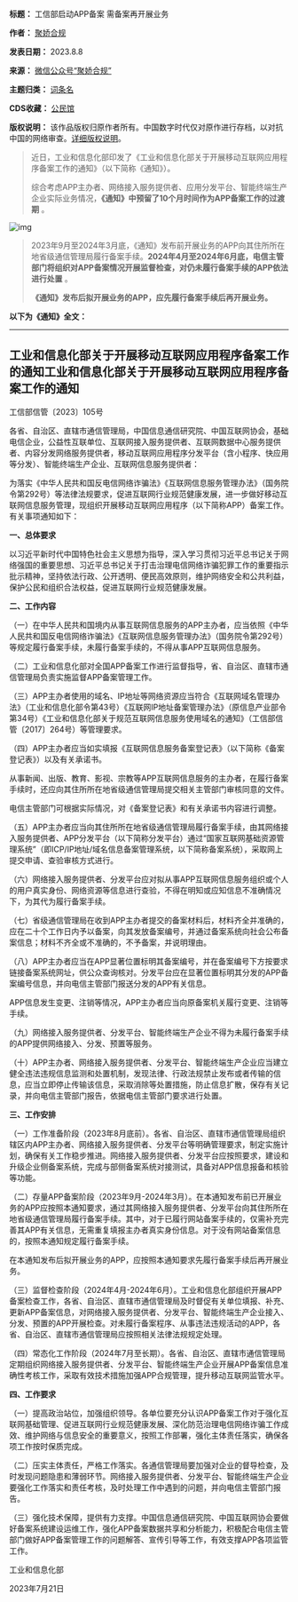 

**标题：** 工信部启动APP备案 需备案再开展业务  

**作者：** [聚娇合规](https://chinadigitaltimes.net/space/聚娇合规)  

**发表日期：** 2023.8.8  

**来源：** [微信公众号“聚娇合规”](https://web.archive.org/web/20230808142016/https://mp.weixin.qq.com/s/sKM9jGanQizAn-nH5XuNKg)  

**主题归类：** [词条名](https://chinadigitaltimes.net/space/词条名)  

**CDS收藏：** [公民馆](https://chinadigitaltimes.net/space/%E5%85%AC%E6%B0%91%E9%A6%86)  

**版权说明：** 该作品版权归原作者所有。中国数字时代仅对原作进行存档，以对抗中国的网络审查。[详细版权说明](https://chinadigitaltimes.net/chinese/copyright)。



> 
> 近日，工业和信息化部印发了《工业和信息化部关于开展移动互联网应用程序备案工作的通知》（以下简称《通知》）。
> 
> 
> 综合考虑APP主办者、网络接入服务提供者、应用分发平台、智能终端生产企业实际业务情况，**《通知》中预留了10个月时间作为APP备案工作的过渡期** 。 
> 
> 
> 


![img](https://chinadigitaltimes.net/chinese/files/2023/08/2fffe2fc-e9b2-492d-b812-745fa20f06d3.webp)



> 
> 2023年9月至2024年3月底，《通知》发布前开展业务的APP向其住所所在地省级通信管理局履行备案手续。**2024年4月至2024年6月底，电信主管部门将组织对APP备案情况开展监督检查，对仍未履行备案手续的APP依法进行处置** 。 
> 
> 
> **《通知》发布后拟开展业务的APP，应先履行备案手续后再开展业务。** 
> 
> 
> 


**以下为《通知》全文：** 




---


工业和信息化部关于开展移动互联网应用程序备案工作的通知工业和信息化部关于开展移动互联网应用程序备案工作的通知
------------------------------------------------------


工信部信管〔2023〕105号


各省、自治区、直辖市通信管理局，中国信息通信研究院、中国互联网协会，基础电信企业，公益性互联单位、互联网接入服务提供者、互联网数据中心服务提供者、内容分发网络服务提供者，移动互联网应用程序分发平台（含小程序、快应用等分发）、智能终端生产企业、互联网信息服务提供者：


为落实《中华人民共和国反电信网络诈骗法》《互联网信息服务管理办法》（国务院令第292号）等法律法规要求，促进互联网行业规范健康发展，进一步做好移动互联网信息服务管理，现组织开展移动互联网应用程序（以下简称APP）备案工作。有关事项通知如下：


**一、总体要求** 


以习近平新时代中国特色社会主义思想为指导，深入学习贯彻习近平总书记关于网络强国的重要思想、习近平总书记关于打击治理电信网络诈骗犯罪工作的重要指示批示精神，坚持依法行政、公开透明、便民高效原则，维护网络安全和公共利益，保护公民和组织合法权益，促进互联网行业规范健康发展。


**二、工作内容** 


（一）在中华人民共和国境内从事互联网信息服务的APP主办者，应当依照《中华人民共和国反电信网络诈骗法》《互联网信息服务管理办法》（国务院令第292号）等规定履行备案手续，未履行备案手续的，不得从事APP互联网信息服务。


（二）工业和信息化部对全国APP备案工作进行监督指导，省、自治区、直辖市通信管理局负责实施监督APP备案管理工作。


（三）APP主办者使用的域名、IP地址等网络资源应当符合《互联网域名管理办法》（工业和信息化部令第43号）《互联网IP地址备案管理办法》（原信息产业部令第34号）《工业和信息化部关于规范互联网信息服务使用域名的通知》（工信部信管〔2017〕264号）等管理要求。


（四）APP主办者应当如实填报《互联网信息服务备案登记表》（以下简称《备案登记表》）以及有关承诺书。


从事新闻、出版、教育、影视、宗教等APP互联网信息服务的主办者，在履行备案手续时，还应向其住所所在地省级通信管理局提交相关主管部门审核同意的文件。


电信主管部门可根据实际情况，对《备案登记表》和有关承诺书内容进行调整。


（五）APP主办者应当向其住所所在地省级通信管理局履行备案手续，由其网络接入服务提供者、APP分发平台（以下简称分发平台）通过“国家互联网基础资源管理系统”（即ICP/IP地址/域名信息备案管理系统，以下简称备案系统），采取网上提交申请、查验审核方式进行。


（六）网络接入服务提供者、分发平台应对拟从事APP互联网信息服务组织或个人的用户真实身份、网络资源等信息进行查验，不得在明知或应知信息不准确情况下，为其代为履行备案手续。


（七）省级通信管理局在收到APP主办者提交的备案材料后，材料齐全并准确的，应在二十个工作日内予以备案，向其发放备案编号，并通过备案系统向社会公布备案信息；材料不齐全或不准确的，不予备案，并说明理由。


（八）APP主办者应当在APP显著位置标明其备案编号，并在备案编号下方按要求链接备案系统网址，供公众查询核对。分发平台应在显著位置标明其分发的APP备案编号信息，并向电信主管部门报送分发的APP有关信息。


APP信息发生变更、注销等情况，APP主办者应当向原备案机关履行变更、注销等手续。


（九）网络接入服务提供者、分发平台、智能终端生产企业不得为未履行备案手续的APP提供网络接入、分发、预置等服务。


（十）APP主办者、网络接入服务提供者、分发平台、智能终端生产企业应当建立健全违法违规信息监测和处置机制，发现法律、行政法规禁止发布或者传输的信息，应当立即停止传输该信息，采取消除等处置措施，防止信息扩散，保存有关记录，并向电信主管部门报告，依据电信主管部门要求进行处置。


**三、工作安排** 


（一）工作准备阶段（2023年8月底前）。各省、自治区、直辖市通信管理局组织辖区内APP主办者、网络接入服务提供者、分发平台等明确管理要求，制定实施计划，确保有关工作稳步推进。网络接入服务提供者、分发平台应按照要求，建设和升级企业侧备案系统，完成与部侧备案系统对接测试，具备对APP信息报备和核验等功能。


（二）存量APP备案阶段（2023年9月-2024年3月）。在本通知发布前已开展业务的APP应按照本通知要求，通过其网络接入服务提供者、分发平台向其住所所在地省级通信管理局履行备案手续。其中，对于已履行网站备案手续的，仅需补充完善其APP有关信息，无需重复填报主办者真实身份信息。对于没有网站备案信息的，按照本通知规定履行备案手续。


在本通知发布后拟开展业务的APP，应按照本通知要求先履行备案手续后再开展业务。


（三）监督检查阶段（2024年4月-2024年6月）。工业和信息化部组织开展APP备案检查工作，各省、自治区、直辖市通信管理局及时督促有关单位填报、补充、更新APP备案信息，对网络接入服务提供者、分发平台、智能终端生产企业接入、分发、预置的APP开展检查。对未履行备案程序、从事违法违规活动的APP，各省、自治区、直辖市通信管理局应按照相关法律法规规定处理。


（四）常态化工作阶段（2024年7月至长期）。各省、自治区、直辖市通信管理局定期组织网络接入服务提供者、分发平台、智能终端生产企业开展APP备案信息准确性考核工作，采取有效技术措施加强APP合规管理，提升移动互联网监管水平。


**四、工作要求** 


（一）提高政治站位，加强组织领导。各单位要充分认识APP备案工作对于强化互联网基础管理、促进互联网行业规范健康发展、深化防范治理电信网络诈骗工作成效、维护网络与信息安全的重要意义，按照工作部署，强化主体责任落实，确保各项工作按时保质完成。


（二）压实主体责任，严格工作落实。各通信管理局要加强对企业的督导检查，及时发现问题隐患和薄弱环节。网络接入服务提供者、分发平台、智能终端生产企业要强化工作落实和责任考核，及时处理工作中遇到的问题，并向电信主管部门报告。


（三）强化技术保障，提供有力支撑。中国信息通信研究院、中国互联网协会要做好备案系统建设运维工作，强化APP备案数据共享和分析能力，积极配合电信主管部门做好APP备案管理工作的问题解答、宣传引导等工作，有效支撑APP各项监管工作。


工业和信息化部


2023年7月21日

